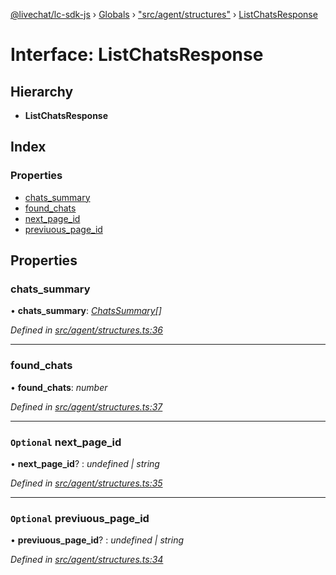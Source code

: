[@livechat/lc-sdk-js](../README.md) › [Globals](../globals.md) › ["src/agent/structures"](../modules/_src_agent_structures_.md) › [ListChatsResponse](_src_agent_structures_.listchatsresponse.md)

# Interface: ListChatsResponse

## Hierarchy

* **ListChatsResponse**

## Index

### Properties

* [chats_summary](_src_agent_structures_.listchatsresponse.md#chats_summary)
* [found_chats](_src_agent_structures_.listchatsresponse.md#found_chats)
* [next_page_id](_src_agent_structures_.listchatsresponse.md#optional-next_page_id)
* [previuous_page_id](_src_agent_structures_.listchatsresponse.md#optional-previuous_page_id)

## Properties

###  chats_summary

• **chats_summary**: *[ChatsSummary](_src_objects_index_.chatssummary.md)[]*

*Defined in [src/agent/structures.ts:36](https://github.com/livechat/lc-sdk-js/blob/aff69b2/src/agent/structures.ts#L36)*

___

###  found_chats

• **found_chats**: *number*

*Defined in [src/agent/structures.ts:37](https://github.com/livechat/lc-sdk-js/blob/aff69b2/src/agent/structures.ts#L37)*

___

### `Optional` next_page_id

• **next_page_id**? : *undefined | string*

*Defined in [src/agent/structures.ts:35](https://github.com/livechat/lc-sdk-js/blob/aff69b2/src/agent/structures.ts#L35)*

___

### `Optional` previuous_page_id

• **previuous_page_id**? : *undefined | string*

*Defined in [src/agent/structures.ts:34](https://github.com/livechat/lc-sdk-js/blob/aff69b2/src/agent/structures.ts#L34)*
